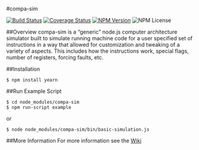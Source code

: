 #compa-sim

[![Build Status](https://img.shields.io/travis/doctorrustynelson/compa-sim.svg)](http://travis-ci.org/doctorrustynelson/compa-sim)
[![Coverage Status](http://img.shields.io/coveralls/doctorrustynelson/compa-sim.svg)](https://coveralls.io/r/doctorrustynelson/compa-sim)
[![NPM Version](https://img.shields.io/npm/v/compa-sim.svg)](https://npmjs.org/package/compa-sim)
![NPM License](https://img.shields.io/npm/l/compa-sim.svg)

##Overview
compa-sim is a “generic” node.js computer architecture simulator built to simulate running machine code for a user specified set of instructions in a way that allowed for customization and tweaking of a variety of aspects.
This includes how the instructions work, special flags, number of registers, forcing faults, etc.

##Installation

    $ npm install yearn
    
##Run Example Script

    $ cd node_modules/compa-sim
    $ npm run-script example
    
or
    
    $ node node_modules/compa-sim/bin/basic-simulation.js
    
##More Information
For more information see the [Wiki](https://github.com/doctorrustynelson/compa-sim/wiki)
